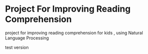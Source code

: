 # Project For Improving Reading Comprehension
project for improving reading comprehension for kids , using Natural Language Processing

test version
